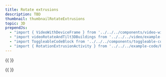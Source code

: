 ```yaml
---
title: Rotate extrusions
description: TBD
thumbnail: thumbnailRotateExtrusions
topic: 3D
prependJs:
  - "import { VideoWithDeviceFrame } from '../../../components/video-with-device-frame'"
  - "import videoRotateAndTilt3DBuildings from '../../../video/example-rotateandtilt3dbuildings.mp4'"
  - "import ToggleableCodeBlock from '../../../components/toggleable-code-block'"
  - "import { RotationExtrusionActivity } from '../../../example-code/RotationExtrusionActivity.js'"
---
```


{{
  <VideoWithDeviceFrame 
    videoFile={videoRotateAndTilt3DBuildings}
    rotation="horizontal"
    device="pixel-2"
  />
}}

<!-- Any notes about this example would go here.  -->

{{
  <ToggleableCodeBlock 
    codeSnippet={RotationExtrusionActivity}
  />
}}
